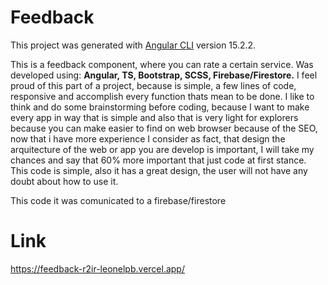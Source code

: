 # Feedback

This project was generated with [Angular CLI](https://github.com/angular/angular-cli) version 15.2.2.

This is a feedback component, where you can rate a certain service. Was developed using: **Angular, TS, Bootstrap, SCSS, Firebase/Firestore.**
I feel proud of this part of a project, because is simple, a few lines of code, responsive and accomplish every function thats mean to be done.
I like to think and do some brainstorming before coding, because I want to make every app in way that is simple and also that is very light for explorers because you can make easier to find on web browser because of the SEO, now that i have more experience I consider as  fact, that design the arquitecture of the web or app you are develop is important, I will take my chances and say that 60% more important that just code at first stance.
This code is simple, also it has a great design, the user will not have any doubt about how to use it.

This code it was comunicated to a firebase/firestore

# Link 
https://feedback-r2ir-leonelpb.vercel.app/
